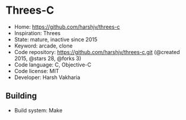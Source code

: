 # Threes-C

- Home: https://github.com/harshjv/threes-c
- Inspiration: Threes
- State: mature, inactive since 2015
- Keyword: arcade, clone
- Code repository: https://github.com/harshjv/threes-c.git (@created 2015, @stars 28, @forks 3)
- Code language: C, Objective-C
- Code license: MIT
- Developer: Harsh Vakharia

## Building

- Build system: Make
